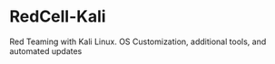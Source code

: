 # RedCell-Kali
Red Teaming with Kali Linux. OS Customization, additional tools, and automated updates
